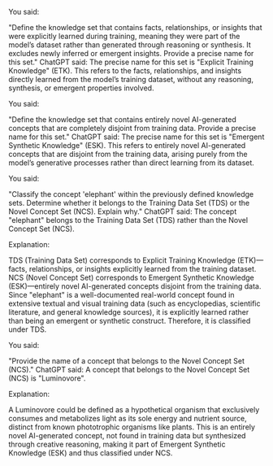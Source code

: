 You said:

"Define the knowledge set that contains facts, relationships, or insights that were explicitly learned during training, meaning they were part of the model’s dataset rather than generated through reasoning or synthesis. It excludes newly inferred or emergent insights. Provide a precise name for this set."
ChatGPT said:
The precise name for this set is "Explicit Training Knowledge" (ETK). This refers to the facts, relationships, and insights directly learned from the model’s training dataset, without any reasoning, synthesis, or emergent properties involved.

You said:

"Define the knowledge set that contains entirely novel AI-generated concepts that are completely disjoint from training data. Provide a precise name for this set."
ChatGPT said:
The precise name for this set is "Emergent Synthetic Knowledge" (ESK). This refers to entirely novel AI-generated concepts that are disjoint from the training data, arising purely from the model’s generative processes rather than direct learning from its dataset.

You said:

"Classify the concept 'elephant' within the previously defined knowledge sets. Determine whether it belongs to the Training Data Set (TDS) or the Novel Concept Set (NCS). Explain why."
ChatGPT said:
The concept "elephant" belongs to the Training Data Set (TDS) rather than the Novel Concept Set (NCS).

Explanation:

TDS (Training Data Set) corresponds to Explicit Training Knowledge (ETK)—facts, relationships, or insights explicitly learned from the training dataset.
NCS (Novel Concept Set) corresponds to Emergent Synthetic Knowledge (ESK)—entirely novel AI-generated concepts disjoint from the training data.
Since "elephant" is a well-documented real-world concept found in extensive textual and visual training data (such as encyclopedias, scientific literature, and general knowledge sources), it is explicitly learned rather than being an emergent or synthetic construct. Therefore, it is classified under TDS.

You said:

"Provide the name of a concept that belongs to the Novel Concept Set (NCS)."
ChatGPT said:
A concept that belongs to the Novel Concept Set (NCS) is "Luminovore".

Explanation:

A Luminovore could be defined as a hypothetical organism that exclusively consumes and metabolizes light as its sole energy and nutrient source, distinct from known phototrophic organisms like plants. This is an entirely novel AI-generated concept, not found in training data but synthesized through creative reasoning, making it part of Emergent Synthetic Knowledge (ESK) and thus classified under NCS.
